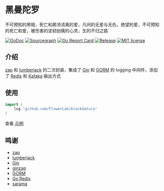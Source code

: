 # 黑曼陀罗

不可预知的黑暗，死亡和颠沛流离的爱，凡间的无爱与无仇，绝望的爱，不可预知的死亡和爱，被伤害的坚韧创痍的心灵，生的不归之路

[![GoDoc](https://pkg.go.dev/badge/pkg.go.dev/github.com/FlowerLab/blackdatura)](https://pkg.go.dev/github.com/FlowerLab/blackdatura)
[![Sourcegraph](https://sourcegraph.com/github.com/FlowerLab/blackdatura/-/badge.svg)](https://sourcegraph.com/github.com/FlowerLab/blackdatura?badge)
[![Go Report Card](https://goreportcard.com/badge/github.com/FlowerLab/blackdatura)](https://goreportcard.com/report/github.com/FlowerLab/blackdatura)
[![Release](https://img.shields.io/github/v/release/FlowerLab/blackdatura.svg)](https://github.com/FlowerLab/blackdatura/releases)
[![MIT license](https://img.shields.io/badge/license-MIT-brightgreen.svg)](https://opensource.org/licenses/MIT)


## 介绍

[zap][1] 和 [lumberjack][2] 的二次封装，集成了 [Gin][3] 和 [GORM][5] 的 logging 中间件，添加了 [Redis][6] 和 [Kafaka][7] 输出方式


## 使用

```go
import (
	log "github.com/FlowerLab/blackdatura"
)
```

查看 [示例](example/main.go)


## 鸣谢
- [zap][1]
- [lumberjack][2]
- [Gin][3]
- [ginzap][4]
- [GORM][5]
- [Go Redis][6]
- [sarama][7]


[1]:https://github.com/uber-go/zap
[2]:https://github.com/natefinch/lumberjack
[3]:https://github.com/gin-gonic/gin
[4]:https://github.com/gin-contrib/zap
[5]:https://github.com/go-gorm/gorm
[6]:https://github.com/go-redis/redis
[7]:https://github.com/Shopify/sarama

